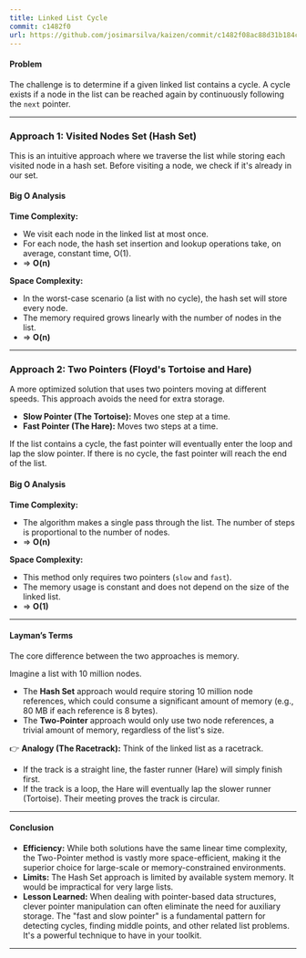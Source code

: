 ```yaml
---
title: Linked List Cycle
commit: c1482f0
url: https://github.com/josimarsilva/kaizen/commit/c1482f08ac88d31b184c9d532c47eb4d87f0b432
---
```


#### Problem
The challenge is to determine if a given linked list contains a cycle. A cycle exists if a node in the list can be reached again by continuously following the `next` pointer. 

---

### Approach 1: Visited Nodes Set (Hash Set)

This is an intuitive approach where we traverse the list while storing each visited node in a hash set. Before visiting a node, we check if it's already in our set.

#### Big O Analysis

**Time Complexity:**
- We visit each node in the linked list at most once.
- For each node, the hash set insertion and lookup operations take, on average, constant time, O(1).
- ⇒ **O(n)**

**Space Complexity:**
- In the worst-case scenario (a list with no cycle), the hash set will store every node.
- The memory required grows linearly with the number of nodes in the list.
- ⇒ **O(n)**

---

### Approach 2: Two Pointers (Floyd's Tortoise and Hare)

A more optimized solution that uses two pointers moving at different speeds. This approach avoids the need for extra storage.

- **Slow Pointer (The Tortoise):** Moves one step at a time.
- **Fast Pointer (The Hare):** Moves two steps at a time.

If the list contains a cycle, the fast pointer will eventually enter the loop and lap the slow pointer. If there is no cycle, the fast pointer will reach the end of the list.

#### Big O Analysis

**Time Complexity:**
- The algorithm makes a single pass through the list. The number of steps is proportional to the number of nodes.
- ⇒ **O(n)**

**Space Complexity:**
- This method only requires two pointers (`slow` and `fast`).
- The memory usage is constant and does not depend on the size of the linked list.
- ⇒ **O(1)**

---

#### Layman’s Terms

The core difference between the two approaches is memory.

Imagine a list with 10 million nodes.
- The **Hash Set** approach would require storing 10 million node references, which could consume a significant amount of memory (e.g., 80 MB if each reference is 8 bytes).
- The **Two-Pointer** approach would only use two node references, a trivial amount of memory, regardless of the list's size.

👉 **Analogy (The Racetrack):** Think of the linked list as a racetrack.
- If the track is a straight line, the faster runner (Hare) will simply finish first.
- If the track is a loop, the Hare will eventually lap the slower runner (Tortoise). Their meeting proves the track is circular.

---

#### Conclusion

- **Efficiency:** While both solutions have the same linear time complexity, the Two-Pointer method is vastly more space-efficient, making it the superior choice for large-scale or memory-constrained environments.
- **Limits:** The Hash Set approach is limited by available system memory. It would be impractical for very large lists.
- **Lesson Learned:** When dealing with pointer-based data structures, clever pointer manipulation can often eliminate the need for auxiliary storage. The "fast and slow pointer" is a fundamental pattern for detecting cycles, finding middle points, and other related list problems. It's a powerful technique to have in your toolkit.

---
